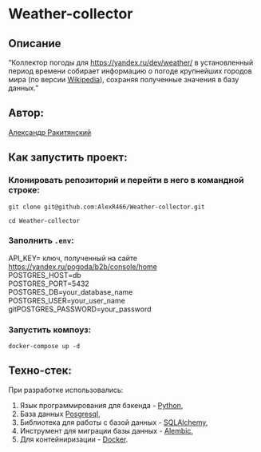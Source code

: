 # Weather-collector
## Описание
“Коллектор погоды для https://yandex.ru/dev/weather/ в установленный период времени собирает информацию о погоде крупнейших городов мира (по версии [Wikipedia](https://ru.wikipedia.org/wiki/%D0%A1%D0%BF%D0%B8%D1%81%D0%BE%D0%BA_%D1%81%D0%B0%D0%BC%D1%8B%D1%85_%D0%BD%D0%B0%D1%81%D0%B5%D0%BB%D1%91%D0%BD%D0%BD%D1%8B%D1%85_%D0%B3%D0%BE%D1%80%D0%BE%D0%B4%D1%81%D0%BA%D0%B8%D1%85_%D0%B0%D0%B3%D0%BB%D0%BE%D0%BC%D0%B5%D1%80%D0%B0%D1%86%D0%B8%D0%B9)), сохраняя полученные значения в базу данных.”

## Автор:
[Александр Ракитянский](https://github.com/AlexR466/)

## Как запустить проект:

### Клонировать репозиторий и перейти в него в командной строке:

`git clone git@github.com:AlexR466/Weather-collector.git`

`cd Weather-collector`

### Заполнить `.env`:

API_KEY= ключ, полученный на сайте https://yandex.ru/pogoda/b2b/console/home  
POSTGRES_HOST=db  
POSTGRES_PORT=5432  
POSTGRES_DB=your_database_name  
POSTGRES_USER=your_user_name  
gitPOSTGRES_PASSWORD=your_password  

### Запустить компоуз:

`docker-compose up -d`

## Техно-стек:
При разработке использовались:
1. Язык программирования для бэкенда - [Python](https://docs.python.org/3/),
2. База данных [Posgresql](https://www.postgresql.org/docs/),
3. Библиотека для работы с базой данных - [SQLAlchemy](https://docs.sqlalchemy.org/en/20/),
4. Инструмент для миграции базы данных - [Alembic](https://alembic.sqlalchemy.org/en/latest/),
5. Для контейниризации - [Docker](https://docs.docker.com/).